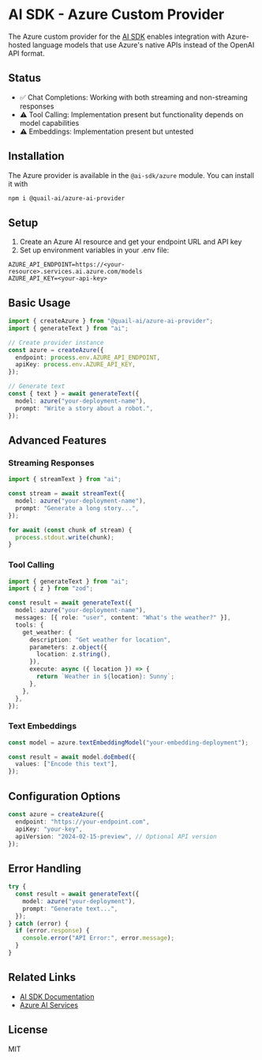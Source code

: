 # AI SDK - Azure Custom Provider

The Azure custom provider for the [AI SDK](https://sdk.vercel.ai/docs) enables integration with Azure-hosted language models that use Azure's native APIs instead of the OpenAI API format.

## Status

- ✅ Chat Completions: Working with both streaming and non-streaming responses
- ⚠️ Tool Calling: Implementation present but functionality depends on model capabilities
- ⚠️ Embeddings: Implementation present but untested

## Installation

The Azure provider is available in the `@ai-sdk/azure` module. You can install it with

```bash
npm i @quail-ai/azure-ai-provider
```

## Setup

1. Create an Azure AI resource and get your endpoint URL and API key
2. Set up environment variables in your .env file:

```env
AZURE_API_ENDPOINT=https://<your-resource>.services.ai.azure.com/models
AZURE_API_KEY=<your-api-key>
```

## Basic Usage

```ts
import { createAzure } from "@quail-ai/azure-ai-provider";
import { generateText } from "ai";

// Create provider instance
const azure = createAzure({
  endpoint: process.env.AZURE_API_ENDPOINT,
  apiKey: process.env.AZURE_API_KEY,
});

// Generate text
const { text } = await generateText({
  model: azure("your-deployment-name"),
  prompt: "Write a story about a robot.",
});
```

## Advanced Features

### Streaming Responses

```ts
import { streamText } from "ai";

const stream = await streamText({
  model: azure("your-deployment-name"),
  prompt: "Generate a long story...",
});

for await (const chunk of stream) {
  process.stdout.write(chunk);
}
```

### Tool Calling

```ts
import { generateText } from "ai";
import { z } from "zod";

const result = await generateText({
  model: azure("your-deployment-name"),
  messages: [{ role: "user", content: "What's the weather?" }],
  tools: {
    get_weather: {
      description: "Get weather for location",
      parameters: z.object({
        location: z.string(),
      }),
      execute: async ({ location }) => {
        return `Weather in ${location}: Sunny`;
      },
    },
  },
});
```

### Text Embeddings

```ts
const model = azure.textEmbeddingModel("your-embedding-deployment");

const result = await model.doEmbed({
  values: ["Encode this text"],
});
```

## Configuration Options

```ts
const azure = createAzure({
  endpoint: "https://your-endpoint.com",
  apiKey: "your-key",
  apiVersion: "2024-02-15-preview", // Optional API version
});
```

## Error Handling

```ts
try {
  const result = await generateText({
    model: azure("your-deployment"),
    prompt: "Generate text...",
  });
} catch (error) {
  if (error.response) {
    console.error("API Error:", error.message);
  }
}
```

## Related Links

- [AI SDK Documentation](https://sdk.vercel.ai/docs)
- [Azure AI Services](https://azure.microsoft.com/products/ai-services)

## License

MIT
